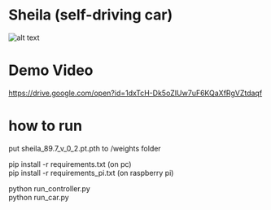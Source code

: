 # Sheila (self-driving car)
![alt text](https://i.ibb.co/61JM1c9/Screenshot-from-2020-02-28-22-27-52.png)
# Demo Video
https://drive.google.com/open?id=1dxTcH-Dk5oZIUw7uF6KQaXfRgVZtdaqf
# how to run
put sheila_89.7_v_0_2.pt.pth to /weights folder <br />

pip install -r requirements.txt  (on pc) <br />
pip install -r requirements_pi.txt (on raspberry pi) <br />

python run_controller.py <br />
python run_car.py
